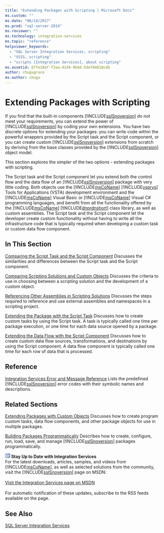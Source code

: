 ```yaml
---
title: "Extending Packages with Scripting | Microsoft Docs"
ms.custom: ""
ms.date: "06/14/2017"
ms.prod: "sql-server-2014"
ms.reviewer: ""
ms.technology: integration-services
ms.topic: "reference"
helpviewer_keywords: 
  - "SQL Server Integration Services, scripting"
  - "SSIS, scripting"
  - "scripts [Integration Services], about scripting"
ms.assetid: 67fe18ef-f3aa-41d4-9b9d-5defd4618c4b
author: chugugrace
ms.author: chugu
---
```

# Extending Packages with Scripting
  If you find that the built-in components [!INCLUDE[ssISnoversion](../../includes/ssisnoversion-md.md)] do not meet your requirements, you can extend the power of [!INCLUDE[ssISnoversion](../../includes/ssisnoversion-md.md)] by coding your own extensions. You have two discrete options for extending your packages: you can write code within the powerful wrappers provided by the Script task and the Script component, or you can create custom [!INCLUDE[ssISnoversion](../../includes/ssisnoversion-md.md)] extensions from scratch by deriving from the base classes provided by the [!INCLUDE[ssISnoversion](../../includes/ssisnoversion-md.md)] object model.

 This section explores the simpler of the two options - extending packages with scripting.

 The Script task and the Script component let you extend both the control flow and the data flow of an [!INCLUDE[ssISnoversion](../../includes/ssisnoversion-md.md)] package with very little coding. Both objects use the [!INCLUDE[msCoName](../../includes/msconame-md.md)] [!INCLUDE[vsprvs](../../includes/vsprvs-md.md)] Tools for Applications (VSTA) development environment and the [!INCLUDE[msCoName](../../includes/msconame-md.md)] Visual Basic or [!INCLUDE[msCoName](../../includes/msconame-md.md)] Visual C# programming languages, and benefit from all the functionality offered by the [!INCLUDE[msCoName](../../includes/msconame-md.md)] [!INCLUDE[dnprdnshort](../../includes/dnprdnshort-md.md)] class library, as well as custom assemblies. The Script task and the Script component let the developer create custom functionality without having to write all the infrastructure code that is typically required when developing a custom task or custom data flow component.

## In This Section
 [Comparing the Script Task and the Script Component](../extending-packages-scripting/comparing-the-script-task-and-the-script-component.md)
 Discusses the similarities and differences between the Script task and the Script component.

 [Comparing Scripting Solutions and Custom Objects](comparing-scripting-solutions-and-custom-objects.md)
 Discusses the criteria to use in choosing between a scripting solution and the development of a custom object.

 [Referencing Other Assemblies in Scripting Solutions](referencing-other-assemblies-in-scripting-solutions.md)
 Discusses the steps required to reference and use external assemblies and namespaces in a scripting project.

 [Extending the Package with the Script Task](../extending-packages-scripting/task/extending-the-package-with-the-script-task.md)
 Discusses how to create custom tasks by using the Script task. A task is typically called one time per package execution, or one time for each data source opened by a package.

 [Extending the Data Flow with the Script Component](data-flow-script-component/extending-the-data-flow-with-the-script-component.md)
 Discusses how to create custom data flow sources, transformations, and destinations by using the Script component. A data flow component is typically called one time for each row of data that is processed.

## Reference
 [Integration Services Error and Message Reference](../integration-services-error-and-message-reference.md)
 Lists the predefined [!INCLUDE[ssISnoversion](../../includes/ssisnoversion-md.md)] error codes with their symbolic names and descriptions.

## Related Sections
 [Extending Packages with Custom Objects](../extending-packages-custom-objects/extending-packages-with-custom-objects.md)
 Discusses how to create program custom tasks, data flow components, and other package objects for use in multiple packages.

 [Building Packages Programmatically](../building-packages-programmatically/building-packages-programmatically.md)
 Describes how to create, configure, run, load, save, and manage [!INCLUDE[ssISnoversion](../../includes/ssisnoversion-md.md)] packages programmatically.

![Integration Services icon (small)](../media/dts-16.gif "Integration Services icon (small)")  **Stay Up to Date with Integration Services**<br /> For the latest downloads, articles, samples, and videos from [!INCLUDE[msCoName](../../includes/msconame-md.md)], as well as selected solutions from the community, visit the [!INCLUDE[ssISnoversion](../../includes/ssisnoversion-md.md)] page on MSDN:<br /><br /> [Visit the Integration Services page on MSDN](https://go.microsoft.com/fwlink/?LinkId=136655)<br /><br /> For automatic notification of these updates, subscribe to the RSS feeds available on the page.

## See Also
 [SQL Server Integration Services](../sql-server-integration-services.md)


